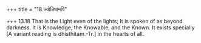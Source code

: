 +++
title = "18 ज्योतिषामपि"

+++
13.18 That is the Light even of the lights; It is spoken of as beyond
darkness. It is Knowledge, the Knowable, and the Known. It exists
specially \[A variant reading is dhisthitam.-Tr.\] in the hearts of all.
